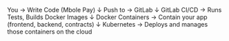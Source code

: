 You → Write Code (Mbole Pay)
      ↓
Push to → GitLab
      ↓
GitLab CI/CD → Runs Tests, Builds Docker Images
      ↓
Docker Containers → Contain your app (frontend, backend, contracts)
      ↓
Kubernetes → Deploys and manages those containers on the cloud

